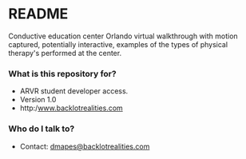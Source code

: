 # README #

Conductive education center Orlando virtual walkthrough with motion captured, potentially interactive, examples of the types of physical therapy's performed at the center.

### What is this repository for? ###

* ARVR student developer access.
* Version 1.0
* http:/www.backlotrealities.com

### Who do I talk to? ###

* Contact: dmapes@backlotrealities.com
